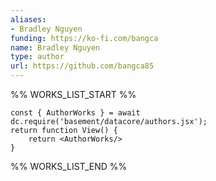 ```yaml
---
aliases:
- Bradley Nguyen
funding: https://ko-fi.com/bangca
name: Bradley Nguyen
type: author
url: https://github.com/bangca85
---
```



%% WORKS_LIST_START %%

```datacorejsx
const { AuthorWorks } = await dc.require('basement/datacore/authors.jsx');
return function View() {
    return <AuthorWorks/>
}
```
%% WORKS_LIST_END %%